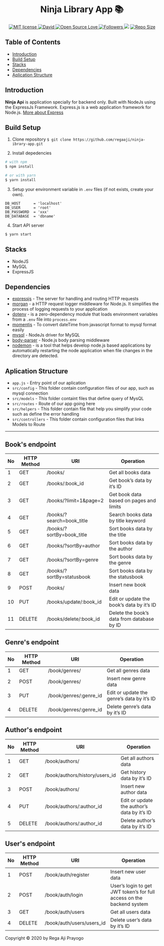 <h1 align="center">Ninja Library App 📚</h1>
<p align="center">
  <a href="http://opensource.org/licenses/MIT">
    <img title="MIT license" src="http://img.shields.io/badge/license-MIT-brightgreen.svg">
  </a>
    <a href="#">
    <img alt="David" src="https://img.shields.io/david/dev/iyansr/novel-library-api">
  </a>
  <a href="#">
    <img title="Open Source Love" src="https://badges.frapsoft.com/os/v1/open-source.svg?v=102">
  </a>
  <a href="https://github.com/regaaji?tab=followers">
    <img title="Followers" src="https://img.shields.io/github/followers/regaaji?style=social">
  </a>
  <a href="https://github.com/prettier/prettier"><img src="https://img.shields.io/badge/styled_with-prettier-ff69b4.svg"></a>
  <a href="#">
    <img title="Repo Size" src="https://img.shields.io/github/repo-size/regaaji/novel-library-api">
  </a>

</p>



## Table of Contents

- [Introduction](#introduction)
- [Build Setup](#build-setup)
- [Stacks](#stacks)
- [Dependencies](#dependencies)
- [Aplication Structure](#aplication-structure)



## Introduction
<b>Ninja Api</b>  is application specially for backend only. Built with NodeJs using the ExpressJs Framework.
Express.js is a web application framework for Node.js. [More about Express](https://en.wikipedia.org/wiki/Express.js)

## Build Setup

1. Clone repository
   `$ git clone https://github.com/regaaji/ninja-ibrary-app.git`

2. Install depedencies

```bash
# with npm
$ npm install

# or with yarn
$ yarn install
```

3. Setup your environment variable in `.env` files (if not exists, create your own).

```env
DB_HOST      = 'localhost'
DB_USER      = 'root'
DB_PASSWORD  = 'xxx'
DB_DATABASE  = 'dbname'
```

4. Start API server

```bash
$ yarn start
```

## Stacks

- NodeJS
- MySQL
- ExpressJS

## Dependencies

- [expressjs](https://www.npmjs.com/package/express) - The server for handling and routing HTTP requests
- [morgan](https://www.npmjs.com/package/morgan) - a HTTP request logger middleware for Node.js. It simplifies the process of logging requests to your application
- [dotenv](https://www.npmjs.com/package/dotenv) - is a zero-dependency module that loads environment variables from a `.env` file into `process.env`
- [momentjs](https://www.npmjs.com/package/moment) - To convert dateTime from javascript format to mysql format easily
- [mysql](https://www.npmjs.com/package/mysql) - NodeJs driver for MySQL
- [body-parser](https://www.npmjs.com/package/body-parser) - Node.js body parsing middleware
- [nodemon](https://www.npmjs.com/package/nodemon) - is a tool that helps develop node.js based applications by automatically restarting the node application when file changes in the directory are detected.

## Aplication Structure

- `app.js` - Entry point of our aplication
- `src/config` - This folder contain configuration files of our app, such as mysql connection
- `src/models` - This folder containt files that define query of MysQL
- `src/routes` - Route of our app going here
- `src/helpers` - This folder contain file that help you simplify your code such as define the error handling
- `src/controllers` - This folder contain configuration files that links Models to Route

---


## Book's endpoint

| No  | HTTP Method | URI                                 | Operation                                  |
| --- | ----------- | ----------------------------------- | ------------------------------------------ |
| 1   | GET         | /books/                             | Get all books data                         |
| 2   | GET         | /books/:book_id                     | Get book’s data by it’s ID                 |
| 3   | GET         | /books/?limit=1&page=2              | Get book data based on pages and limits    |
| 4   | GET         | /books/?search=book_title           | Search books data by title keyword         |
| 5   | GET         | /books/?sortBy=book_title           | Sort books data by the title               |
| 6   | GET         | /books/?sortBy=author               | Sort books data by the author              |
| 7   | GET         | /books/?sortBy=genre                | Sort books data by the genre               |
| 8   | GET         | /books/?sortBy=statusbook           | Sort books data by the statusbook          |
| 9   | POST        | /books/                             | Insert new book data                       |
| 10  | PUT         | /books/update/:book_id              | Edit or update the book’s data by it’s ID  |
| 11  | DELETE      | /books/delete/:book_id              | Delete the book’s data from database by ID |



## Genre's endpoint

| No  | HTTP Method | URI                             | Operation                                  |
| --- | ----------- | ------------------------------- | ------------------------------------------ |
| 1   | GET         | /book/genres/                   | Get all genres data                        |
| 2   | POST        | /book/genres/                   | Insert new genre data                      |
| 3   | PUT         | /book/genres/:genre_id          | Edit or update the genre’s data by it’s ID |
| 4   | DELETE      | /book/genres/:genre_id          | Delete genre’s data by it’s ID             |



## Author's endpoint

| No  | HTTP Method | URI                             | Operation                                  |
| --- | ----------- | ------------------------------- | ------------------------------------------ |
| 1   | GET         | /book/authors/                  | Get all authors data                       |
| 2   | GET         | /book/authors/history/users_id  | Get history data by it’s ID                |
| 3   | POST        | /book/authors/                  | Insert new author data                      |
| 4   | PUT         | /book/authors/:author_id        | Edit or update the author’s data by it’s ID |
| 5   | DELETE      | /book/authors/:author_id        | Delete author’s data by it’s ID             |



## User's endpoint

| No  | HTTP Method | URI                       | Operation                                                             |
| --- | ----------- | ----------------------    | --------------------------------------------------------------------- |
| 1   | POST        | /book/auth/register       | Insert new user data                                                  |
| 2   | POST        | /book/auth/login          | User’s login to get JWT token’s for full access on the backend system |
| 3   | GET         | /book/auth/users          | Get all users data                                                    |
| 4   | DELETE      | /book/auth/users/users_id | Delete user’s data by it’s ID                                        |



Copyright © 2020 by Rega Aji Prayogo
